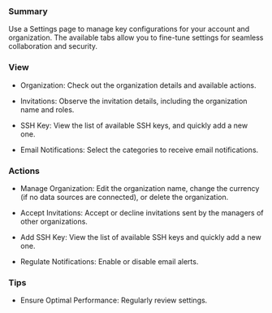 ### Summary

Use a Settings page to manage key configurations for your account and organization. 
The available tabs allow you to fine-tune settings for seamless collaboration and security.

### View

-   Organization: Check out the organization details and available actions.

-   Invitations: Observe the invitation details, including the organization name and roles.

-   SSH Key: View the list of available SSH keys, and quickly add a new one.

-   Email Notifications: Select the categories to receive email notifications.

### Actions

-   Manage Organization: Edit the organization name, change the currency (if no data sources are connected), or delete the organization.

-   Accept Invitations: Accept or decline invitations sent by the managers of other organizations.

-   Add SSH Key: View the list of available SSH keys and quickly add a new one.

-   Regulate Notifications: Enable or disable email alerts.
  
### Tips

-   Ensure Optimal Performance: Regularly review settings.